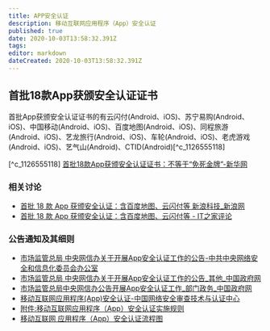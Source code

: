 ```yaml
---
title: APP安全认证
description: 移动互联网应用程序（App）安全认证
published: true
date: 2020-10-03T13:58:32.391Z
tags: 
editor: markdown
dateCreated: 2020-10-03T13:58:32.391Z
---
```


## 首批18款App获颁安全认证证书

首批App获颁安全认证证书的有云闪付(Android、iOS)、苏宁易购(Android、iOS)、中国移动(Android、iOS)、百度地图(Android、iOS)、同程旅游(Android、iOS)、艺龙旅行(Android、iOS)、车轮(Android、iOS)、老虎游戏(Android、iOS)、艺气山(Android)、CTID(Android)[^c_1126555118]

[^c_1126555118] [首批18款App获颁安全认证证书：不等于“免死金牌”-新华网](https://web.archive.org/web/20201003133542/http://www.xinhuanet.com/legal/2020-09/29/c_1126555118.htm)

### 相关讨论

+ [首批 18 款 App 获颁安全认证：含百度地图、云闪付等 新浪科技_新浪网](https://web.archive.org/web/20201003132726/https://tech.sina.com.cn/digi/2020-09-20/doc-iivhvpwy7790895.shtml)
+ [首批 18 款 App 获颁安全认证：含百度地图、云闪付等 - IT之家评论](https://archive.is/CwttN "https://dyn.ithome.com/comment/d72e5fca93dfdc00")

### 公告通知及其细则

+ [市场监管总局 中央网信办关于开展App安全认证工作的公告-中共中央网络安全和信息化委员会办公室](https://web.archive.org/web/20190504214256/http://www.cac.gov.cn/2019-03/15/c_1124240900.htm)
+ [市场监管总局 中央网信办关于开展App安全认证工作的公告_其他_中国政府网](https://web.archive.org/web/20201003133555/http://www.gov.cn/zhengce/zhengceku/2019-11/08/content_5450172.htm)
+ [市场监管总局中央网信办公告开展App安全认证工作_部门政务_中国政府网](https://web.archive.org/web/20201003133609/http://www.gov.cn/xinwen/2019-03/15/content_5373928.htm)
+ [移动互联网应用程序(App)安全认证-中国网络安全审查技术与认证中心](https://web.archive.org/web/20200301060553/http://www.isccc.gov.cn/zxyw/cprz/ydhlwrz/index.shtml "https://archive.vn/lFD1Y")
+ [附件:移动互联网应用程序（App）安全认证实施规则](https://web.archive.org/web/20201003134840/http://www.isccc.gov.cn/images/zxyw/cprz/ydhlwrz/ssgz/2019/03/19/15E62853FB01B0533E5A9B480CE8735A.pdf)
+ [移动互联网 应用程序（App）安全认证流程图](https://web.archive.org/web/20201003135215/http://www.isccc.gov.cn/zxyw/cprz/ydhlwrz/ssgz/2019/03/896034.shtml)
